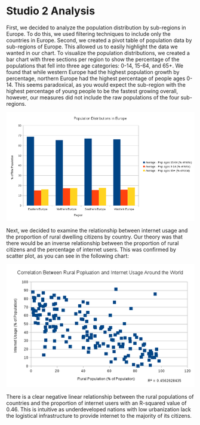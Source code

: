 # Studio 2 Analysis

First, we decided to analyze the population distribution by sub-regions in Europe. To do this, we used filtering techniques to include only the countries in Europe. Second, we created a pivot table of population data by sub-regions of Europe. This allowed us to easily highlight the data we wanted in our chart. To visualize the population distributions, we created a bar chart with three sections per region to show the percentage of the populations that fell into three age categories: 0-14, 15-64, and 65+. We found that while western Europe had the highest population growth by percentage, northern Europe had the highest percentage of people ages 0-14. This seems paradoxical, as you would expect the sub-region with the highest percentage of young people to be the fastest growing overall, however, our measures did not include the raw populations of the four sub-regions. 

![Population Distributions in Europe](Population_Europe.png)

Next, we decided to examine the relationship between internet usage and the proportion of rural dwelling citizens by country. Our theory was that there would be an inverse relationship between the proportion of rural citizens and the percentage of internet users. This was confirmed by scatter plot, as you can see in the following chart: 

![Internet Usage and Rural Populations by Country](Internet_Usage.png)

There is a clear negative linear relationship between the rural populations of countries and the proportion of internet users with an R-squared value of 0.46. This is intuitive as underdeveloped nations with low urbanization lack the logistical infrastructure to provide internet to the majority of its citizens. 



